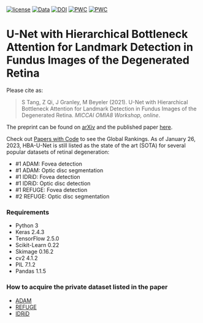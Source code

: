 [![license](https://img.shields.io/badge/License-BSD%203--Clause-blue.svg)](https://github.com/uwescience/pulse2percept/blob/master/LICENSE)
[![Data](https://img.shields.io/badge/data-osf.io-lightgrey.svg)](https://osf.io/s2udz/)
[![DOI](https://img.shields.io/badge/DOI-10.1145%2F3458709.3458982-orange)](https://doi.org/10.1007/978-3-030-87000-3_7)
[![PWC](https://img.shields.io/endpoint.svg?url=https://paperswithcode.com/badge/u-net-with-hierarchical-bottleneck-attention/fovea-detection-on-refuge)](https://paperswithcode.com/sota/fovea-detection-on-refuge?p=u-net-with-hierarchical-bottleneck-attention)
[![PWC](https://img.shields.io/endpoint.svg?url=https://paperswithcode.com/badge/u-net-with-hierarchical-bottleneck-attention/optic-disc-segmentation-on-adam)](https://paperswithcode.com/sota/optic-disc-segmentation-on-adam?p=u-net-with-hierarchical-bottleneck-attention)

# U-Net with Hierarchical Bottleneck Attention for Landmark Detection in Fundus Images of the Degenerated Retina

Please cite as:

> S Tang, Z Qi, J Granley, M Beyeler (2021). U-Net with Hierarchical Bottleneck Attention for Landmark Detection in Fundus Images of the Degenerated Retina. *MICCAI OMIA8 Workshop, online*.

The preprint can be found on [arXiv](https://arxiv.org/abs/2107.04721) and the published paper [here](https://doi.org/10.1007/978-3-030-87000-3_7).

Check out [Papers with Code](https://paperswithcode.com/paper/u-net-with-hierarchical-bottleneck-attention) to see the Global Rankings. As of January 26, 2023, HBA-U-Net is still listed as the state of the art (SOTA) for several popular datasets of retinal degeneration:

- #1 ADAM: Fovea detection
- #1 ADAM: Optic disc segmentation
- #1 IDRiD: Fovea detection
- #1 IDRiD: Optic disc detection
- #1 REFUGE: Fovea detection
- #2 REFUGE: Optic disc segmentation

### Requirements

- Python 3
- Keras 2.4.3
- TensorFlow 2.5.0
- Scikit-Learn 0.22
- Skimage 0.16.2
- cv2 4.1.2
- PIL 7.1.2
- Pandas 1.1.5

### How to acquire the private dataset listed in the paper

- [ADAM](https://amd.grand-challenge.org/)
- [REFUGE](https://refuge.grand-challenge.org/details/)
- [IDRiD](https://idrid.grand-challenge.org/)

